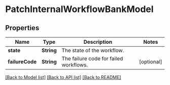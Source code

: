# PatchInternalWorkflowBankModel

## Properties
Name | Type | Description | Notes
------------ | ------------- | ------------- | -------------
**state** | **String** | The state of the workflow. | 
**failureCode** | **String** | The failure code for failed workflows. | [optional] 

[[Back to Model list]](../README.md#documentation-for-models) [[Back to API list]](../README.md#documentation-for-api-endpoints) [[Back to README]](../README.md)


